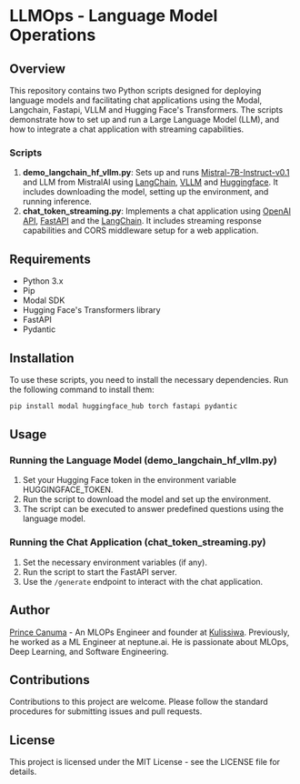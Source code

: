 # LLMOps - Language Model Operations

## Overview

This repository contains two Python scripts designed for deploying language models and facilitating chat applications using the Modal, Langchain, Fastapi, VLLM and Hugging Face's Transformers. The scripts demonstrate how to set up and run a Large Language Model (LLM), and how to integrate a chat application with streaming capabilities.

### Scripts

1. **demo_langchain_hf_vllm.py**: Sets up and runs [Mistral-7B-Instruct-v0.1](https://huggingface.co/mistralai/Mistral-7B-v0.1) and LLM from MistralAI using [LangChain](https://python.langchain.com/docs/get_started/introduction), [VLLM](https://github.com/vllm-project/vllm) and [Huggingface](https://huggingface.co/). It includes downloading the model, setting up the environment, and running inference.
2. **chat_token_streaming.py**: Implements a chat application using [OpenAI API](https://platform.openai.com/docs/guides/text-generation), [FastAPI](https://fastapi.tiangolo.com/) and the [LangChain](https://python.langchain.com/docs/get_started/introduction). It includes streaming response capabilities and CORS middleware setup for a web application.

## Requirements

- Python 3.x
- Pip
- Modal SDK
- Hugging Face's Transformers library
- FastAPI
- Pydantic

## Installation

To use these scripts, you need to install the necessary dependencies. Run the following command to install them:

```python
pip install modal huggingface_hub torch fastapi pydantic
```

## Usage
### Running the Language Model (demo_langchain_hf_vllm.py)
1. Set your Hugging Face token in the environment variable HUGGINGFACE_TOKEN.
2. Run the script to download the model and set up the environment.
3. The script can be executed to answer predefined questions using the language model.

### Running the Chat Application (chat_token_streaming.py)
1. Set the necessary environment variables (if any).
2. Run the script to start the FastAPI server.
3. Use the `/generate` endpoint to interact with the chat application.

## Author
[Prince Canuma](https://www.linkedin.com/in/prince-canuma/) - An MLOPs Engineer and founder at [Kulissiwa](https://www.kulissiwa.com/). Previously, he worked as a ML Engineer at neptune.ai. He is passionate about MLOps, Deep Learning, and Software Engineering.

## Contributions
Contributions to this project are welcome. Please follow the standard procedures for submitting issues and pull requests.

## License
This project is licensed under the MIT License - see the LICENSE file for details.
